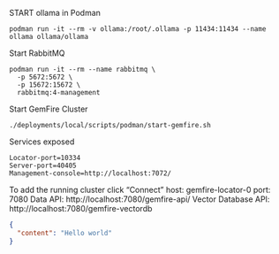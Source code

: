 
START ollama in Podman

```shell
podman run -it --rm -v ollama:/root/.ollama -p 11434:11434 --name ollama ollama/ollama
```


Start RabbitMQ

```shell
podman run -it --rm --name rabbitmq \
  -p 5672:5672 \
  -p 15672:15672 \
  rabbitmq:4-management
```



Start GemFire Cluster

```shell
./deployments/local/scripts/podman/start-gemfire.sh
```


Services exposed
```shell
Locator-port=10334
Server-port=40405
Management-console=http://localhost:7072/
```


To add the running cluster
click “Connect”
host: gemfire-locator-0
port: 7080
Data API: http://localhost:7080/gemfire-api/
Vector Database API: http://localhost:7080/gemfire-vectordb


```json
{
  "content": "Hello world"
}
```
